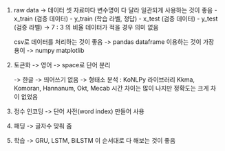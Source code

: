 1. raw data
    -> 데이터 셋
        자료마다 변수명이 다 달라 일관되게 사용하는 것이 좋음
        - x_train   (검증 데이터)
        - y_train   (학습 라벨, 정답)
        - x_test    (검증 데이터)
        - y_test    (검증 라벨)
    -> 7 : 3 의 비율
        데이터가 적을 경우 의미 없음

    csv로 데이터를 처리하는 것이 좋음
        -> pandas dataframe 이용하는 것이 가장 용이
        -> numpy
    matplotlib

2. 토큰화
    -> 영어
        -> space로 단어 분리

    -> 한글
        -> 띄어쓰기 없음
        -> 형태소 분석 : KoNLPy 라이브러리 Kkma, Komoran, Hannanum, Okt, Mecab
           시간 차이는 많이 나지만 정확도는 크게 차이 없었음

3. 정수 인코딩
    -> 단어 사전(word index) 만들어 사용

4. 패딩
    -> 글자수 맞춰 줌

5. 학습
    -> GRU, LSTM, BiLSTM
    이 순서대로 다 해보는 것이 좋음
